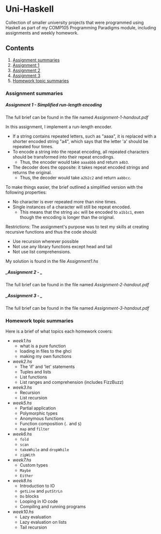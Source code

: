 # Uni-Haskell
Collection of smaller university projects that were programmed using Haskell as part of my COMP105 Programming Paradigms module, including assignments and weekly homework.

## Contents
1. [Assignment summaries](#assignmentSummaries)
  1. [Assignment 1](#assignment1)
  2. [Assignment 2](#assignment2)
  3. [Assignment 3](#assignment3)
2. [Homework topic summaries](#homeworkSummaries)

<a name="assignmentSummaries"></a>
### Assignment summaries

<a name="assignment1"></a>
##### _Assignment 1 - Simplified run-length encoding_
The full brief can be found in the file named *Assignment-1-handout.pdf*

In this assignment, I implement a run-length encoder.
- If a string contains repeated letters, such as "aaaa", it is replaced with a shorter encoded string "a4", which says that the letter 'a' should be repeated four times.
- To encode a string into the repeat encoding, all repeated characters should be transformed into their repeat encodings.
  - Thus, the encoder would take `aaaabbb` and return `a4b3`.
- The decoder does the opposite: it takes repeat encoded strings and returns the original.
  - Thus, the decoder would take `a2b2c2` and return `aabbcc`.

To make things easier, the brief outlined a simplified version with the following properties:
- No character is ever repeated more than nine times.
- Single instances of a character will still be repeat encoded.
  - This means that the string `abc` will be encoded to `a1b1c1`, even though the encoding is longer than the original.

Restrictions:
The assignment's purpose was to test my skills at creating recursive functions and thus the code should:
- Use recursion wherever possible
- Not use any library functions except head and tail
- Not use list comprehensions.

My solution is found in the file *Assignment1.hs*

<a id="assignment2"></a>
##### _Assignment 2 - _
The full brief can be found in the file named *Assignment-2-handout.pdf*

<a id="assignment3"></a>
##### _Assignment 3 - _
The full brief can be found in the file named *Assignment-3-handout.pdf*

<a name="homeworkSummaries"></a>
### Homework topic summaries
Here is a brief of what topics each homework covers:
- *week1.hs*
  - what is a pure function
  - loading in files to the ghci
  - making my own functions
- *week2.hs*
  - The 'if' and 'let' statements
  - Tuples and lists
  - List functions
  - List ranges and comprehension (includes FizzBuzz)
- *week3.hs*
  - Recursion
  - List recursion
- *week5.hs*
  - Partial application
  - Polymorphic types
  - Anonymous functions
  - Function composition (`.` and `$`)
  - `map` and `filter`
- *week6.hs*
  - `fold`
  - `scan`
  - `takeWhile` and `dropWhile`
  - `zipWith`
- *week7.hs*
  - Custom types
  - `Maybe`
  - `Either`
- *week8.hs*
  - Introduction to IO
  - `getLine` and `putStrLn`
  - `Do` blocks
  - Looping in IO code
  - Compiling and running programs
- *week10.hs*
  - Lazy evaluation
  - Lazy evaluation on lists
  - Tail recursion
